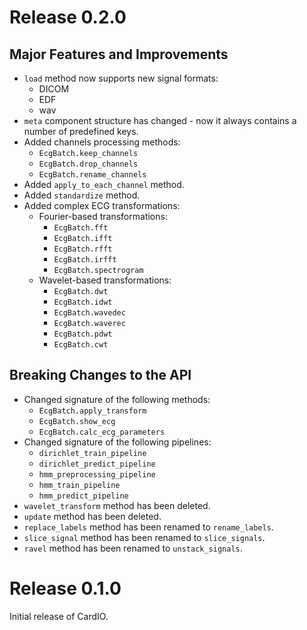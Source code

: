 # Release 0.2.0

## Major Features and Improvements
* `load` method now supports new signal formats:
	* DICOM
	* EDF
	* wav
* `meta` component structure has changed - now it always contains a number of predefined keys.
* Added channels processing methods:
	* `EcgBatch.keep_channels`
	* `EcgBatch.drop_channels`
	* `EcgBatch.rename_channels`
* Added `apply_to_each_channel` method.
* Added `standardize` method.
* Added complex ECG transformations:
	* Fourier-based transformations:
		* `EcgBatch.fft`
		* `EcgBatch.ifft`
		* `EcgBatch.rfft`
		* `EcgBatch.irfft`
		* `EcgBatch.spectrogram`
	* Wavelet-based transformations:
		* `EcgBatch.dwt`
		* `EcgBatch.idwt`
		* `EcgBatch.wavedec`
		* `EcgBatch.waverec`
		* `EcgBatch.pdwt`
		* `EcgBatch.cwt`

## Breaking Changes to the API
* Changed signature of the following methods:
	* `EcgBatch.apply_transform`
	* `EcgBatch.show_ecg`
	* `EcgBatch.calc_ecg_parameters`
* Changed signature of the following pipelines:
	* `dirichlet_train_pipeline`
	* `dirichlet_predict_pipeline`
	* `hmm_preprocessing_pipeline`
	* `hmm_train_pipeline`
	* `hmm_predict_pipeline`
* `wavelet_transform` method has been deleted.
* `update` method has been deleted.
* `replace_labels` method has been renamed to `rename_labels`.
* `slice_signal` method has been renamed to `slice_signals`.
* `ravel` method has been renamed to `unstack_signals`.


# Release 0.1.0

Initial release of CardIO.
